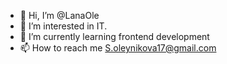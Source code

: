 - 👋 Hi, I’m @LanaOle
- 👀 I’m interested in IT.
- 🌱 I’m currently learning frontend development
- 📫 How to reach me S.oleynikova17@gmail.com

<!---
LanaOle/LanaOle is a ✨ special ✨ repository because its `README.md` (this file) appears on your GitHub profile.
You can click the Preview link to take a look at your changes.
--->
